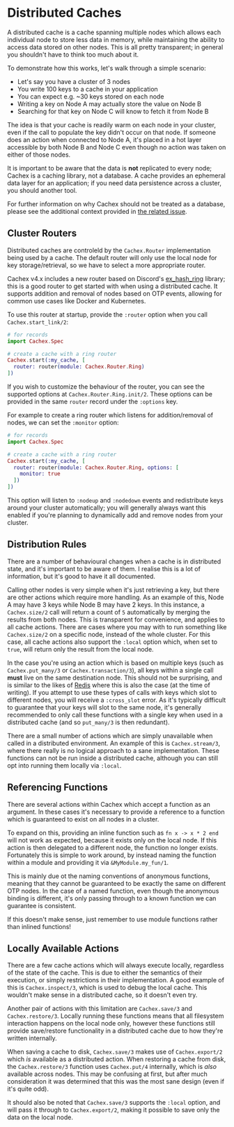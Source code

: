 # Distributed Caches

A distributed cache is a cache spanning multiple nodes which allows each individual node to store less data in memory, while maintaining the ability to access data stored on other nodes. This is all pretty transparent; in general you shouldn't have to think too much about it.

To demonstrate how this works, let's walk through a simple scenario:

* Let's say you have a cluster of 3 nodes
* You write 100 keys to a cache in your application
* You can expect e.g. ~30 keys stored on each node
* Writing a key on Node A may actually store the value on Node B
* Searching for that key on Node C will know to fetch it from Node B

The idea is that your cache is readily warm on each node in your cluster, even if the call to populate the key didn't occur on that node. If someone does an action when connected to Node A, it's placed in a hot layer accessible by both Node B and Node C even though no action was taken on either of those nodes.

It is important to be aware that the data is **not** replicated to every node; Cachex is a caching library, not a database. A cache provides an ephemeral data layer for an application; if you need data persistence across a cluster, you should another tool.

For further information on why Cachex should not be treated as a database, please see the additional context provided in [the related issue](https://github.com/whitfin/cachex/issues/246#issuecomment-2045591509).

## Cluster Routers

Distributed caches are controleld by the `Cachex.Router` implementation being used by a cache. The default router will only use the local node for key storage/retrieval, so we have to select a more appropriate router.

Cachex v4.x includes a new router based on Discord's [ex_hash_ring](https://github.com/discord/ex_hash_ring) library; this is a good router to get started with when using a distributed cache. It supports addition and removal of nodes based on OTP events, allowing for common use cases like Docker and Kubernetes.

To use this router at startup, provide the `:router` option when you call `Cachex.start_link/2`:

```elixir
# for records
import Cachex.Spec

# create a cache with a ring router
Cachex.start(:my_cache, [
  router: router(module: Cachex.Router.Ring)
])
```

If you wish to customize the behaviour of the router, you can see the supported options at `Cachex.Router.Ring.init/2`. These options can be provided in the same `router` record under the `:options` key.

For example to create a ring router which listens for addition/removal of nodes, we can set the `:monitor` option:

```elixir
# for records
import Cachex.Spec

# create a cache with a ring router
Cachex.start(:my_cache, [
  router: router(module: Cachex.Router.Ring, options: [
    monitor: true
  ])
])
```

This option will listen to `:nodeup` and `:nodedown` events and redistribute keys around your cluster automatically; you will generally always want this enabled if you're planning to dynamically add and remove nodes from your cluster.

## Distribution Rules

There are a number of behavioural changes when a cache is in distributed state, and it's important to be aware of them. I realise this is a lot of information, but it's good to have it all documented.

Calling other nodes is very simple when it's just retrieving a key, but there are other actions which require more handling. As an example of this, Node A may have 3 keys while Node B may have 2 keys. In this instance, a `Cachex.size/2` call will return a count of `5` automatically by merging the results from both nodes. This is transparent for convenience, and applies to all cache actions. There are cases where you may with to run something like `Cachex.size/2` on a specific node, instead of the whole cluster. For this case, all cache actions also support the `:local` option which, when set to `true`, will return only the result from the local node.

In the case you're using an action which is based on multiple keys (such as `Cachex.put_many/3` or `Cachex.transaction/3`), all keys within a single call **must** live on the same destination node. This should not be surprising, and is similar to the likes of [Redis](https://redis.io) where this is also the case (at the time of writing). If you attempt to use these types of calls with keys which slot to different nodes, you will receive a `:cross_slot` error. As it's typically difficult to guarantee that your keys will slot to the same node, it's generally recommended to only call these functions with a single key when used in a distributed cache (and so `put_many/3` is then redundant).

There are a small number of actions which are simply unavailable when called in a distributed environment. An example of this is `Cachex.stream/3`, where there really is no logical approach to a sane implementation. These functions can not be run inside a distributed cache, although you can still opt into running them locally via `:local`.

## Referencing Functions

There are several actions within Cachex which accept a function as an argument. In these cases it's necessary to provide a reference to a function which is guaranteed to exist on all nodes in a cluster.

To expand on this, providing an inline function such as `fn x -> x * 2 end` will not work as expected, because it exists only on the local node. If this action is then delegated to a different node, the function no longer exists. Fortunately this is simple to work around, by instead naming the function within a module and providing it via `&MyModule.my_fun/1`.

This is mainly due ot the naming conventions of anonymous functions, meaning that they cannot be guaranteed to be exactly the same on different OTP nodes. In the case of a named function, even though the anonymous binding is different, it's only passing through to a known function we can guarantee is consistent.

If this doesn't make sense, just remember to use module functions rather than inlined functions!

## Locally Available Actions

There are a few cache actions which will always execute locally, regardless of the state of the cache. This is due to either the semantics of their execution, or simply restrictions in their implementation. A good example of this is `Cachex.inspect/3`, which is used to debug the local cache. This wouldn't make sense in a distributed cache, so it doesn't even try.

Another pair of actions with this limitation are `Cachex.save/3` and `Cachex.restore/3`. Locally running these functions means that all filesystem interaction happens on the local node only, however these functions still provide save/restore functionality in a distributed cache due to how they're written internally.

When saving a cache to disk, `Cachex.save/3` makes use of `Cachex.export/2` which *is* available as a distributed action. When restoring a cache from disk, the `Cachex.restore/3` function uses `Cachex.put/4` internally, which is *also* available across nodes. This may be confusing at first, but after much consideration it was determined that this was the most sane design (even if it's quite odd).

It should also be noted that `Cachex.save/3` supports the `:local` option, and will pass it through to `Cachex.export/2`, making it possible to save only the data on the local node.
